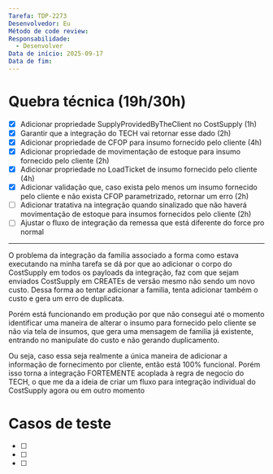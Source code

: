 ```yaml
---
Tarefa: TDP-2273
Desenvolvedor: Eu
Método de code review:
Responsabilidade:
  - Desenvolver
Data de início: 2025-09-17
Data de fim:
---
```

# Quebra técnica (19h/30h)

- [x] Adicionar propriedade SupplyProvidedByTheClient no CostSupply (1h)
- [x] Garantir que a integração do TECH vai retornar esse dado (2h)
- [x] Adicionar propriedade de CFOP para insumo fornecido pelo cliente (4h)
- [x] Adicionar propriedade de movimentação de estoque para insumo fornecido pelo cliente (2h)
- [x] Adicionar propriedade no LoadTicket de insumo fornecido pelo cliente (4h)
- [x] Adicionar validação que, caso exista pelo menos um insumo fornecido pelo cliente e não exista CFOP parametrizado, retornar um erro (2h)
- [ ] Adicionar tratativa na integração quando sinalizado que não haverá movimentação de estoque para insumos fornecidos pelo cliente (2h)
- [ ] Ajustar o fluxo de integração da remessa que está diferente do force pro normal

------------
O problema da integração da familia associado a forma como estava executando na minha tarefa se dá por que ao adicionar o corpo do CostSupply em todos os payloads da integração, faz com que sejam enviados CostSupply em CREATEs de versão mesmo não sendo um novo custo. Dessa forma ao tentar adicionar a familia, tenta adicionar também o custo e gera um erro de duplicata. 

Porém está funcionando em produção por que não consegui até o momento identificar uma maneira de alterar o insumo para fornecido pelo cliente se não via tela de insumos, que gera uma mensagem de familia já existente, entrando no manipulate do custo e não gerando duplicamento.

Ou seja, caso essa seja realmente a única maneira de adicionar a informação de fornecimento por cliente, então está 100% funcional. Porém isso torna a integração FORTEMENTE acoplada à regra de negocio do TECH, o que me da a ideia de criar um fluxo para integração individual do CostSupply agora ou em outro momento

# Casos de teste

- [ ] 
- [ ] 
- [ ] 



